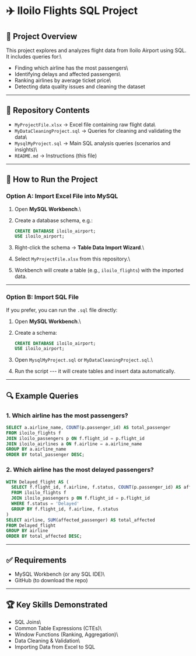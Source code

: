 # ✈️ Iloilo Flights SQL Project

## 📌 Project Overview

This project explores and analyzes flight data from Iloilo Airport using
SQL.\
It includes queries for:\
- Finding which airline has the most passengers\
- Identifying delays and affected passengers\
- Ranking airlines by average ticket price\
- Detecting data quality issues and cleaning the dataset

------------------------------------------------------------------------

## 📂 Repository Contents

-   `MyProjectFile.xlsx` → Excel file containing raw flight data\
-   `MyDataCleaningProject.sql` → Queries for cleaning and validating
    the data\
-   `MysqlMyProject.sql` → Main SQL analysis queries (scenarios and
    insights)\
-   `README.md` → Instructions (this file)

------------------------------------------------------------------------

## 🚀 How to Run the Project

### Option A: Import Excel File into MySQL

1.  Open **MySQL Workbench**.\

2.  Create a database schema, e.g.:

    ``` sql
    CREATE DATABASE iloilo_airport;
    USE iloilo_airport;
    ```

3.  Right-click the schema → **Table Data Import Wizard**.\

4.  Select `MyProjectFile.xlsx` from this repository.\

5.  Workbench will create a table (e.g., `iloilo_flights`) with the
    imported data.

------------------------------------------------------------------------

### Option B: Import SQL File

If you prefer, you can run the `.sql` file directly:

1.  Open **MySQL Workbench**.\

2.  Create a schema:

    ``` sql
    CREATE DATABASE iloilo_airport;
    USE iloilo_airport;
    ```

3.  Open `MysqlMyProject.sql` or `MyDataCleaningProject.sql`.\

4.  Run the script --- it will create tables and insert data
    automatically.

------------------------------------------------------------------------

## 🔍 Example Queries

### 1. Which airline has the most passengers?

``` sql
SELECT a.airline_name, COUNT(p.passenger_id) AS total_passenger
FROM iloilo_flights f
JOIN iloilo_passengers p ON f.flight_id = p.flight_id
JOIN iloilo_airlines a ON f.airline = a.airline_name
GROUP BY a.airline_name
ORDER BY total_passenger DESC;
```

### 2. Which airline has the most delayed passengers?

``` sql
WITH Delayed_flight AS (
  SELECT f.flight_id, f.airline, f.status, COUNT(p.passenger_id) AS affected_passenger
  FROM iloilo_flights f
  JOIN iloilo_passengers p ON f.flight_id = p.flight_id
  WHERE f.status = 'Delayed'
  GROUP BY f.flight_id, f.airline, f.status
)
SELECT airline, SUM(affected_passenger) AS total_affected
FROM Delayed_flight
GROUP BY airline
ORDER BY total_affected DESC;
```

------------------------------------------------------------------------

## ✅ Requirements

-   MySQL Workbench (or any SQL IDE)\
-   GitHub (to download the repo)

------------------------------------------------------------------------

## 🏆 Key Skills Demonstrated

-   SQL Joins\
-   Common Table Expressions (CTEs)\
-   Window Functions (Ranking, Aggregation)\
-   Data Cleaning & Validation\
-   Importing Data from Excel to SQL
